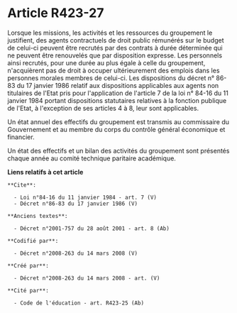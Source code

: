 # Article R423-27

Lorsque les missions, les activités et les ressources du groupement le justifient, des agents contractuels de droit public
rémunérés sur le budget de celui-ci peuvent être recrutés par des contrats à durée déterminée qui ne peuvent être renouvelés
que par disposition expresse. Les personnels ainsi recrutés, pour une durée au plus égale à celle du groupement, n'acquièrent
pas de droit à occuper ultérieurement des emplois dans les personnes morales membres de celui-ci. Les dispositions du décret
n° 86-83 du 17 janvier 1986 relatif aux dispositions applicables aux agents non titulaires de l'Etat pris pour l'application
de l'article 7 de la loi n° 84-16 du 11 janvier 1984 portant dispositions statutaires relatives à la fonction publique de
l'Etat, à l'exception de ses articles 4 à 8, leur sont applicables. 

Un état annuel des effectifs du groupement est transmis au commissaire du Gouvernement et au membre du corps du contrôle
général économique et financier. 

Un état des effectifs et un bilan des activités du groupement sont présentés chaque année au comité technique paritaire
académique.

**Liens relatifs à cet article**

	**Cite**:

	  - Loi n°84-16 du 11 janvier 1984 - art. 7 (V)
	  - Décret n°86-83 du 17 janvier 1986 (V)

	**Anciens textes**:

	  - Décret n°2001-757 du 28 août 2001 - art. 8 (Ab)

	**Codifié par**:

	  - Décret n°2008-263 du 14 mars 2008 (V)

	**Créé par**:

	  - Décret n°2008-263 du 14 mars 2008 - art. (V)

	**Cité par**:

	  - Code de l'éducation - art. R423-25 (Ab)
